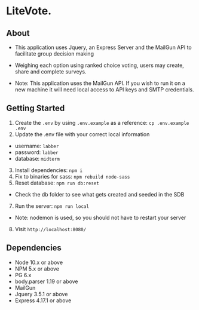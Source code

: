LiteVote. 
=========

## About

  - This application uses Jquery, an Express Server and the MailGun API to facilitate group decision making
  - Weighing each option using ranked choice voting, users may create, share and complete surveys.

  - Note: This application uses the MailGun API. If you wish to run it on a new machine it will need local access to API keys and SMTP credentials. 



## Getting Started

1. Create the `.env` by using `.env.example` as a reference: `cp .env.example .env`
2. Update the .env file with your correct local information 
  - username: `labber` 
  - password: `labber` 
  - database: `midterm`
3. Install dependencies: `npm i`
4. Fix to binaries for sass: `npm rebuild node-sass`
5. Reset database: `npm run db:reset`
  - Check the db folder to see what gets created and seeded in the SDB
7. Run the server: `npm run local`
  - Note: nodemon is used, so you should not have to restart your server
8. Visit `http://localhost:8080/`


## Dependencies

- Node 10.x or above
- NPM 5.x or above
- PG 6.x
- body.parser 1.19 or above
- MailGun
- Jquery 3.5.1 or above
- Express 4.17.1 or above



